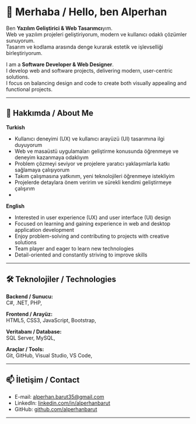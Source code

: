 # 👋 Merhaba / Hello, ben Alperhan

Ben **Yazılım Geliştirici & Web Tasarımcı**yım.  
Web ve yazılım projeleri geliştiriyorum, modern ve kullanıcı odaklı çözümler sunuyorum.  
Tasarım ve kodlama arasında denge kurarak estetik ve işlevselliği birleştiriyorum.

I am a **Software Developer & Web Designer**.  
I develop web and software projects, delivering modern, user-centric solutions.  
I focus on balancing design and code to create both visually appealing and functional projects.

---

## 🌟 Hakkımda / About Me

**Turkish**

- Kullanıcı deneyimi (UX) ve kullanıcı arayüzü (UI) tasarımına ilgi duyuyorum  
- Web ve masaüstü uygulamaları geliştirme konusunda öğrenmeye ve deneyim kazanmaya odaklıyım  
- Problem çözmeyi seviyor ve projelere yaratıcı yaklaşımlarla katkı sağlamaya çalışıyorum  
- Takım çalışmasına yatkınım, yeni teknolojileri öğrenmeye istekliyim  
- Projelerde detaylara önem veririm ve sürekli kendimi geliştirmeye çalışırım
- 
**English**
  
- Interested in user experience (UX) and user interface (UI) design  
- Focused on learning and gaining experience in web and desktop application development  
- Enjoy problem-solving and contributing to projects with creative solutions  
- Team player and eager to learn new technologies  
- Detail-oriented and constantly striving to improve skills

---
## 🛠️ Teknolojiler / Technologies

**Backend / Sunucu:**  
C#, .NET, PHP,

**Frontend / Arayüz:**  
HTML5, CSS3, JavaScript, Bootstrap, 

**Veritabanı / Database:**  
SQL Server, MySQL,

**Araçlar / Tools:**  
Git, GitHub, Visual Studio, VS Code,

---

## 📫 İletişim / Contact

- E-mail: [alperhan.barut35@gmail.com](mailto:alperhan.barut35@gmail.com)  
- LinkedIn: [linkedin.com/in/alperhanbarut](https://www.linkedin.com/in/alperhanbarut)  
- GitHub: [github.com/alperhanbarut](https://github.com/alperhanbarut)

---

